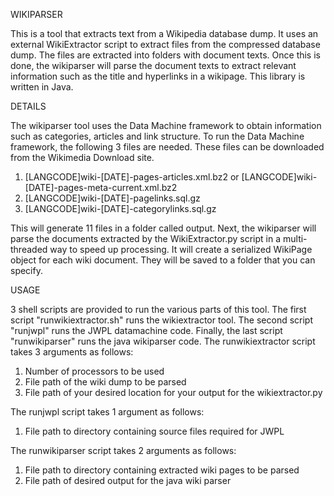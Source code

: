 WIKIPARSER

This is a tool that extracts text from a Wikipedia database dump.  It uses an external WikiExtractor script to extract files from the compressed database dump.  The files are extracted into folders with document texts.  Once this is done, the wikiparser will parse the document texts to extract relevant information such as the title and hyperlinks in a wikipage.  This library is written in Java.

DETAILS

The wikiparser tool uses the Data Machine framework to obtain information such as categories, articles and link structure.  To run the Data Machine framework, the following 3 files are needed.  These files can be downloaded from the Wikimedia Download site.
1) [LANGCODE]wiki-[DATE]-pages-articles.xml.bz2 or [LANGCODE]wiki-[DATE]-pages-meta-current.xml.bz2
2) [LANGCODE]wiki-[DATE]-pagelinks.sql.gz
3) [LANGCODE]wiki-[DATE]-categorylinks.sql.gz

This will generate 11 files in a folder called output.  Next, the wikiparser will parse the documents extracted by the WikiExtractor.py script in a multi-threaded way to speed up processing.  It will create a serialized WikiPage object for each wiki document.  They will be saved to a folder that you can specify.

USAGE

3 shell scripts are provided to run the various parts of this tool.  The first script "runwikiextractor.sh" runs the wikiextractor tool.  The second script "runjwpl" runs the JWPL datamachine code.  Finally, the last script "runwikiparser" runs the java wikiparser code.
The runwikiextractor script takes 3 arguments as follows:

1) Number of processors to be used
2) File path of the wiki dump to be parsed
3) File path of your desired location for your output for the wikiextractor.py

The runjwpl script takes 1 argument as follows:

1) File path to directory containing source files required for JWPL

The runwikiparser script takes 2 arguments as follows:

1) File path to directory containing extracted wiki pages to be parsed
2) File path of desired output for the java wiki parser



